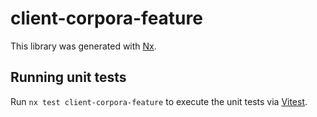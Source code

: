 # client-corpora-feature

This library was generated with [Nx](https://nx.dev).

## Running unit tests

Run `nx test client-corpora-feature` to execute the unit tests via [Vitest](https://vitest.dev/).
